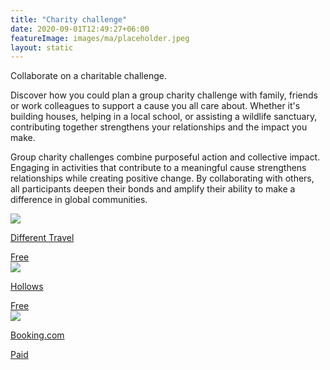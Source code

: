 ```yaml
---
title: "Charity challenge"
date: 2020-09-01T12:49:27+06:00
featureImage: images/ma/placeholder.jpeg
layout: static
---
```


Collaborate on a charitable challenge.

Discover how you could plan a group charity challenge with family, friends or work colleagues to support a cause you all care about. Whether it's building houses, helping in a local school, or assisting a wildlife sanctuary, contributing together strengthens your relationships and the impact you make.

Group charity challenges combine purposeful action and collective impact. Engaging in activities that contribute to a meaningful cause strengthens relationships while creating positive change. By collaborating with others, all participants deepen their bonds and amplify their ability to make a difference in global communities.

<a class="ma-link" href="https://www.different-travel.com/charity-challenges/"><div class="ma-card ma-card-Community"><div class="ma-icon"><img src ="/images/icon-check.png"/></div><div class="ma-name"><p>Different Travel</p></div><div class="ma-paid-text"><span>Free</span></div></div></a><a class="ma-link" href="https://www.hollows.org/au/blog/why-you-should-do-a-charity-challenge"><div class="ma-card ma-card-Community"><div class="ma-icon"><img src ="/images/icon-check.png"/></div><div class="ma-name"><p>Hollows</p></div><div class="ma-paid-text"><span>Free</span></div></div></a><a class="ma-link" href="https://www.booking.com/"><div class="ma-card ma-card-Community"><div class="ma-icon"><img src ="/images/icon-pound.png"/></div><div class="ma-name"><p>Booking.com</p></div><div class="ma-paid-text"><span>Paid</span></div></div></a>  

<br/><br/>







